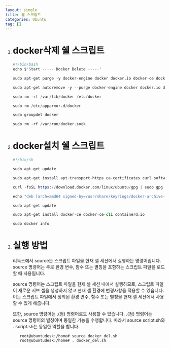 ```yaml
---
layout: single
title: 쉘 스크립트
categories: Ubuntu
tag: []
---
```


1. # docker삭제 쉘 스크립트
   ```s
   #!/bin/bash
   echo $'Start ----- Docker Delete -----'

   sudo apt-get purge -y docker-engine docker docker.io docker-ce docker-ce-cli   

   sudo apt-get autoremove -y --purge docker-engine docker docker.io docker-ce   

   sudo rm -rf /var/lib/docker /etc/docker   

   sudo rm /etc/apparmor.d/docker   

   sudo groupdel docker   

   sudo rm -rf /var/run/docker.sock   
   ```
1. # docker설치 쉘 스크립트
   ```s
   #!/bin/sh
   
   sudo apt-get update   

   sudo apt-get install apt-transport-https ca-certificates curl software-properties-common   

   curl -fsSL https://download.docker.com/linux/ubuntu/gpg | sudo gpg --dearmor -o /usr/share/keyrings/docker-archive-keyring.gpg   

   echo "deb [arch=amd64 signed-by=/usr/share/keyrings/docker-archive-keyring.gpg] https://download.docker.com/linux/ubuntu $(lsb_release -cs) stable" | sudo tee /etc/apt/sources.list.d/docker.list > /dev/null   

   sudo apt-get update   

   sudo apt-get install docker-ce docker-ce-cli containerd.io   

   sudo docker info
   ```   

1. # 실행 방법
   리눅스에서 source는 스크립트 파일을 현재 셸 세션에서 실행하는 명령어입니다. source 명령어는 주로 환경 변수, 함수 또는 별칭을 포함하는 스크립트 파일을 로드할 때 사용됩니다.   

   source 명령어는 스크립트 파일을 현재 셸 세션 내에서 실행하므로, 스크립트 파일이 새로운 서브 셸을 생성하지 않고 현재 셸 환경에 변경사항을 적용할 수 있습니다. 이는 스크립트 파일에서 정의된 환경 변수, 함수 또는 별칭을 현재 셸 세션에서 사용할 수 있게 해줍니다.   

   또한, source 명령어는 .(점) 명령어로도 사용할 수 있습니다. .(점) 명령어는 source 명령어의 별칭이며 동일한 기능을 수행합니다. 따라서 source script.sh와 . script.sh는 동일한 역할을 합니다.   

   ```
      root@ubuntudesk:/home# source docker_del.sh
      root@ubuntudesk:/home# . docker_del.sh
   ```
